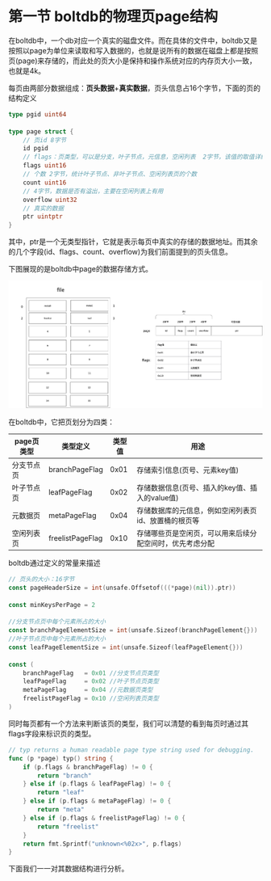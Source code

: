 # 第一节 boltdb的物理页page结构

在boltdb中，一个db对应一个真实的磁盘文件。而在具体的文件中，boltdb又是按照以page为单位来读取和写入数据的，也就是说所有的数据在磁盘上都是按照页(page)来存储的，而此处的页大小是保持和操作系统对应的内存页大小一致，也就是4k。


每页由两部分数据组成：**页头数据**+**真实数据**，页头信息占16个字节，下面的页的结构定义

```go
type pgid uint64

type page struct {
	// 页id 8字节
	id pgid
	// flags：页类型，可以是分支，叶子节点，元信息，空闲列表  2字节，该值的取值详细参见下面描述
	flags uint16
	// 个数 2字节，统计叶子节点、非叶子节点、空闲列表页的个数
	count uint16
	// 4字节，数据是否有溢出，主要在空闲列表上有用
	overflow uint32
	// 真实的数据
	ptr uintptr
}

```



其中，ptr是一个无类型指针，它就是表示每页中真实的存储的数据地址。而其余的几个字段(id、flags、count、overflow)为我们前面提到的页头信息。

下图展现的是boltdb中page的数据存储方式。

![../imgs/boltdb物理页结构.png](../imgs/boltdb物理页结构.png)

在boltdb中，它把页划分为四类：

page页类型 | 类型定义 | 类型值 | 用途
---|--- | --- | ---
分支节点页 |branchPageFlag | 0x01 | 存储索引信息(页号、元素key值)
叶子节点页  |	leafPageFlag     | 0x02 | 存储数据信息(页号、插入的key值、插入的value值)
元数据页    |	metaPageFlag     | 0x04 | 存储数据库的元信息，例如空闲列表页id、放置桶的根页等
空闲列表页  |freelistPageFlag | 0x10 | 存储哪些页是空闲页，可以用来后续分配空间时，优先考虑分配

boltdb通过定义的常量来描述

```go
// 页头的大小：16字节
const pageHeaderSize = int(unsafe.Offsetof(((*page)(nil)).ptr))

const minKeysPerPage = 2

//分支节点页中每个元素所占的大小
const branchPageElementSize = int(unsafe.Sizeof(branchPageElement{}))
//叶子节点页中每个元素所占的大小
const leafPageElementSize = int(unsafe.Sizeof(leafPageElement{}))

const (
	branchPageFlag   = 0x01 //分支节点页类型
	leafPageFlag     = 0x02 //叶子节点页类型
	metaPageFlag     = 0x04 //元数据页类型
	freelistPageFlag = 0x10 //空闲列表页类型
)
```

同时每页都有一个方法来判断该页的类型，我们可以清楚的看到每页时通过其flags字段来标识页的类型。

```go
// typ returns a human readable page type string used for debugging.
func (p *page) typ() string {
	if (p.flags & branchPageFlag) != 0 {
		return "branch"
	} else if (p.flags & leafPageFlag) != 0 {
		return "leaf"
	} else if (p.flags & metaPageFlag) != 0 {
		return "meta"
	} else if (p.flags & freelistPageFlag) != 0 {
		return "freelist"
	}
	return fmt.Sprintf("unknown<%02x>", p.flags)
}

```

下面我们一一对其数据结构进行分析。



